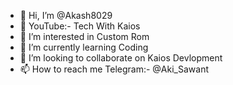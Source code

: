 - 👋 Hi, I’m @Akash8029
- 🎦 YouTube:- Tech With Kaios
- 👀 I’m interested in Custom Rom
- 🌱 I’m currently learning Coding
- 💞️ I’m looking to collaborate on Kaios Devlopment
- 📫 How to reach me Telegram:- @Aki_Sawant

<!---
Akash8029/Akash8029 is a ✨ special ✨ repository because its `README.md` (this file) appears on your GitHub profile.
You can click the Preview link to take a look at your changes.
--->
